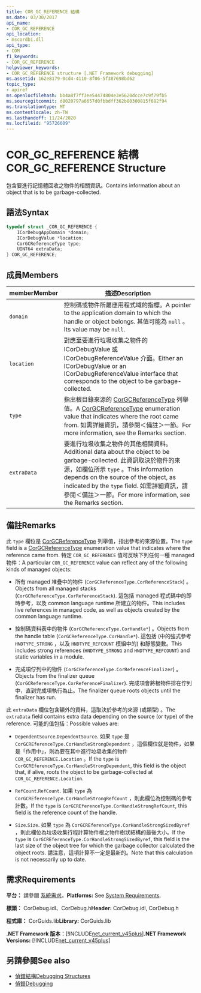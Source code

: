 ```yaml
---
title: COR_GC_REFERENCE 結構
ms.date: 03/30/2017
api_name:
- COR_GC_REFERENCE
api_location:
- mscordbi.dll
api_type:
- COM
f1_keywords:
- COR_GC_REFERENCE
helpviewer_keywords:
- COR_GC_REFERENCE structure [.NET Framework debugging]
ms.assetid: 162e8179-0cd4-4110-8f06-5f387698bd62
topic_type:
- apiref
ms.openlocfilehash: bb4a8f7ff3ee54474804e3e5620dcce7c9f79fb5
ms.sourcegitcommit: d8020797a6657d0fbbdff362b80300815f682f94
ms.translationtype: MT
ms.contentlocale: zh-TW
ms.lasthandoff: 11/24/2020
ms.locfileid: "95726609"
---
```

# <a name="cor_gc_reference-structure"></a><span data-ttu-id="daf5b-102">COR_GC_REFERENCE 結構</span><span class="sxs-lookup"><span data-stu-id="daf5b-102">COR_GC_REFERENCE Structure</span></span>

<span data-ttu-id="daf5b-103">包含要進行記憶體回收之物件的相關資訊。</span><span class="sxs-lookup"><span data-stu-id="daf5b-103">Contains information about an object that is to be garbage-collected.</span></span>  
  
## <a name="syntax"></a><span data-ttu-id="daf5b-104">語法</span><span class="sxs-lookup"><span data-stu-id="daf5b-104">Syntax</span></span>  
  
```cpp  
typedef struct _COR_GC_REFERENCE {  
    ICorDebugAppDomain *domain;
    ICorDebugValue *location;  
    CorGCReferenceType type;  
    UINT64 extraData;  
} COR_GC_REFERENCE;  
```  
  
## <a name="members"></a><span data-ttu-id="daf5b-105">成員</span><span class="sxs-lookup"><span data-stu-id="daf5b-105">Members</span></span>  
  
|<span data-ttu-id="daf5b-106">member</span><span class="sxs-lookup"><span data-stu-id="daf5b-106">Member</span></span>|<span data-ttu-id="daf5b-107">描述</span><span class="sxs-lookup"><span data-stu-id="daf5b-107">Description</span></span>|  
|------------|-----------------|  
|`domain`|<span data-ttu-id="daf5b-108">控制碼或物件所屬應用程式域的指標。</span><span class="sxs-lookup"><span data-stu-id="daf5b-108">A pointer to the application domain to which the handle or object belongs.</span></span> <span data-ttu-id="daf5b-109">其值可能為 `null` 。</span><span class="sxs-lookup"><span data-stu-id="daf5b-109">Its value may be `null`.</span></span>|  
|`location`|<span data-ttu-id="daf5b-110">對應至要進行垃圾收集之物件的 ICorDebugValue 或 ICorDebugReferenceValue 介面。</span><span class="sxs-lookup"><span data-stu-id="daf5b-110">Either an ICorDebugValue or an ICorDebugReferenceValue interface that corresponds to the object to be garbage-collected.</span></span>|  
|`type`|<span data-ttu-id="daf5b-111">指出根目錄來源的 [CorGCReferenceType](corgcreferencetype-enumeration.md) 列舉值。</span><span class="sxs-lookup"><span data-stu-id="daf5b-111">A [CorGCReferenceType](corgcreferencetype-enumeration.md) enumeration value that indicates where the root came from.</span></span> <span data-ttu-id="daf5b-112">如需詳細資訊，請參閱＜備註＞一節。</span><span class="sxs-lookup"><span data-stu-id="daf5b-112">For more information, see the Remarks section.</span></span>|  
|`extraData`|<span data-ttu-id="daf5b-113">要進行垃圾收集之物件的其他相關資料。</span><span class="sxs-lookup"><span data-stu-id="daf5b-113">Additional data about the object to be garbage-collected.</span></span> <span data-ttu-id="daf5b-114">此資訊取決於物件的來源，如欄位所示 `type` 。</span><span class="sxs-lookup"><span data-stu-id="daf5b-114">This information depends on the source of the object, as indicated by the `type` field.</span></span> <span data-ttu-id="daf5b-115">如需詳細資訊，請參閱＜備註＞一節。</span><span class="sxs-lookup"><span data-stu-id="daf5b-115">For more information, see the Remarks section.</span></span>|  
  
## <a name="remarks"></a><span data-ttu-id="daf5b-116">備註</span><span class="sxs-lookup"><span data-stu-id="daf5b-116">Remarks</span></span>  

 <span data-ttu-id="daf5b-117">此 `type` 欄位是 [CorGCReferenceType](corgcreferencetype-enumeration.md) 列舉值，指出參考的來源位置。</span><span class="sxs-lookup"><span data-stu-id="daf5b-117">The `type` field is a [CorGCReferenceType](corgcreferencetype-enumeration.md) enumeration value that indicates where the reference came from.</span></span> <span data-ttu-id="daf5b-118">特定 `COR_GC_REFERENCE` 值可反映下列任何一種 managed 物件：</span><span class="sxs-lookup"><span data-stu-id="daf5b-118">A particular `COR_GC_REFERENCE` value can reflect any of the following kinds of managed objects:</span></span>  
  
- <span data-ttu-id="daf5b-119">所有 managed 堆疊中的物件 (`CorGCReferenceType.CorReferenceStack`) 。</span><span class="sxs-lookup"><span data-stu-id="daf5b-119">Objects from all managed stacks (`CorGCReferenceType.CorReferenceStack`).</span></span> <span data-ttu-id="daf5b-120">這包括 managed 程式碼中的即時參考，以及 common language runtime 所建立的物件。</span><span class="sxs-lookup"><span data-stu-id="daf5b-120">This includes live references in managed code, as well as objects created by the common language runtime.</span></span>  
  
- <span data-ttu-id="daf5b-121">控制碼資料表中的物件 (`CorGCReferenceType.CorHandle*`) 。</span><span class="sxs-lookup"><span data-stu-id="daf5b-121">Objects from the handle table (`CorGCReferenceType.CorHandle*`).</span></span> <span data-ttu-id="daf5b-122">這包括 (中的強式參考 `HNDTYPE_STRONG` ，以及 `HNDTYPE_REFCOUNT` 模組中的) 和靜態變數。</span><span class="sxs-lookup"><span data-stu-id="daf5b-122">This includes strong references (`HNDTYPE_STRONG` and `HNDTYPE_REFCOUNT`) and static variables in a module.</span></span>  
  
- <span data-ttu-id="daf5b-123">完成項佇列中的物件 (`CorGCReferenceType.CorReferenceFinalizer`) 。</span><span class="sxs-lookup"><span data-stu-id="daf5b-123">Objects from the finalizer queue (`CorGCReferenceType.CorReferenceFinalizer`).</span></span> <span data-ttu-id="daf5b-124">完成項會將根物件排在佇列中，直到完成項執行為止。</span><span class="sxs-lookup"><span data-stu-id="daf5b-124">The finalizer queue roots objects until the finalizer has run.</span></span>  
  
 <span data-ttu-id="daf5b-125">此 `extraData` 欄位包含額外的資料，這取決於參考的來源 (或類型) 。</span><span class="sxs-lookup"><span data-stu-id="daf5b-125">The `extraData` field contains extra data depending on the source (or type) of the reference.</span></span> <span data-ttu-id="daf5b-126">可能的值包括：</span><span class="sxs-lookup"><span data-stu-id="daf5b-126">Possible values are:</span></span>  
  
- <span data-ttu-id="daf5b-127">`DependentSource`.</span><span class="sxs-lookup"><span data-stu-id="daf5b-127">`DependentSource`.</span></span> <span data-ttu-id="daf5b-128">如果 `type` 是 `CorGCREferenceType.CorHandleStrongDependent` ，這個欄位就是物件，如果是「作用中」，則為要在其中進行垃圾收集的物件 `COR_GC_REFERENCE.Location` 。</span><span class="sxs-lookup"><span data-stu-id="daf5b-128">If the `type` is `CorGCREferenceType.CorHandleStrongDependent`, this field is the object that, if alive, roots the object to be garbage-collected at `COR_GC_REFERENCE.Location`.</span></span>  
  
- <span data-ttu-id="daf5b-129">`RefCount`.</span><span class="sxs-lookup"><span data-stu-id="daf5b-129">`RefCount`.</span></span> <span data-ttu-id="daf5b-130">如果 `type` 為 `CorGCREferenceType.CorHandleStrongRefCount` ，則此欄位為控制碼的參考計數。</span><span class="sxs-lookup"><span data-stu-id="daf5b-130">If the `type` is `CorGCREferenceType.CorHandleStrongRefCount`, this field is the reference count of the handle.</span></span>  
  
- <span data-ttu-id="daf5b-131">`Size`.</span><span class="sxs-lookup"><span data-stu-id="daf5b-131">`Size`.</span></span> <span data-ttu-id="daf5b-132">如果 `type` 為 `CorGCREferenceType.CorHandleStrongSizedByref` ，則此欄位為垃圾收集行程計算物件根之物件樹狀結構的最後大小。</span><span class="sxs-lookup"><span data-stu-id="daf5b-132">If the `type` is `CorGCREferenceType.CorHandleStrongSizedByref`, this field is the last size of the object tree for which the garbage collector calculated the object roots.</span></span> <span data-ttu-id="daf5b-133">請注意，這項計算不一定是最新的。</span><span class="sxs-lookup"><span data-stu-id="daf5b-133">Note that this calculation is not necessarily up to date.</span></span>  
  
## <a name="requirements"></a><span data-ttu-id="daf5b-134">需求</span><span class="sxs-lookup"><span data-stu-id="daf5b-134">Requirements</span></span>  

 <span data-ttu-id="daf5b-135">**平台：** 請參閱 [系統需求](../../get-started/system-requirements.md)。</span><span class="sxs-lookup"><span data-stu-id="daf5b-135">**Platforms:** See [System Requirements](../../get-started/system-requirements.md).</span></span>  
  
 <span data-ttu-id="daf5b-136">**標頭：** CorDebug.idl、CorDebug.h</span><span class="sxs-lookup"><span data-stu-id="daf5b-136">**Header:** CorDebug.idl, CorDebug.h</span></span>  
  
 <span data-ttu-id="daf5b-137">**程式庫：** CorGuids.lib</span><span class="sxs-lookup"><span data-stu-id="daf5b-137">**Library:** CorGuids.lib</span></span>  
  
 <span data-ttu-id="daf5b-138">**.NET Framework 版本：**[!INCLUDE[net_current_v45plus](../../../../includes/net-current-v45plus-md.md)]</span><span class="sxs-lookup"><span data-stu-id="daf5b-138">**.NET Framework Versions:** [!INCLUDE[net_current_v45plus](../../../../includes/net-current-v45plus-md.md)]</span></span>  
  
## <a name="see-also"></a><span data-ttu-id="daf5b-139">另請參閱</span><span class="sxs-lookup"><span data-stu-id="daf5b-139">See also</span></span>

- [<span data-ttu-id="daf5b-140">偵錯結構</span><span class="sxs-lookup"><span data-stu-id="daf5b-140">Debugging Structures</span></span>](debugging-structures.md)
- [<span data-ttu-id="daf5b-141">偵錯</span><span class="sxs-lookup"><span data-stu-id="daf5b-141">Debugging</span></span>](index.md)

